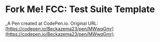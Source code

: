 # Fork Me! FCC: Test Suite Template
 _A Pen created at CodePen.io. Original URL: [https://codepen.io/Beckazema23/pen/MWwqGmr](https://codepen.io/Beckazema23/pen/MWwqGmr).

 